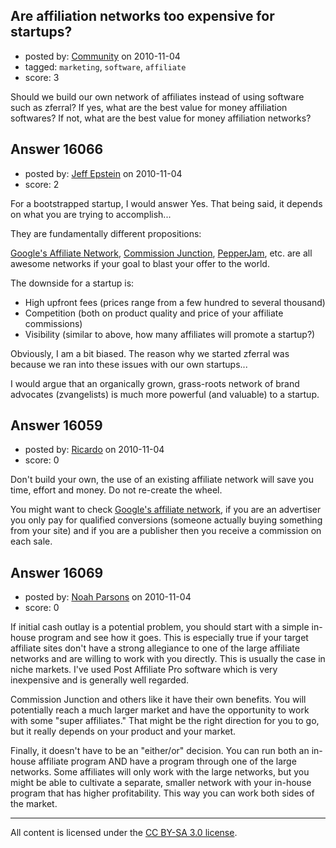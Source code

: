 ## Are affiliation networks too expensive for startups?

- posted by: [Community](https://stackexchange.com/users/-1/-1-community) on 2010-11-04
- tagged: `marketing`, `software`, `affiliate`
- score: 3

Should we build our own network of affiliates instead of using software such as zferral?
If yes, what are the best value for money affiliation softwares?
If not, what are the best value for money affiliation networks?


## Answer 16066

- posted by: [Jeff Epstein](https://stackexchange.com/users/-1/3666-jeff-epstein) on 2010-11-04
- score: 2

<p>For a bootstrapped startup, I would answer Yes.  That being said, it depends on what you are trying to accomplish...</p>

<p>They are fundamentally different propositions:</p>

<p><a href="http://google.com/ads/affiliatenetwork" rel="nofollow">Google's Affiliate Network</a>, <a href="http://cj.com" rel="nofollow">Commission Junction</a>, <a href="http://pepperjam.com" rel="nofollow">PepperJam</a>, etc. are all awesome networks if your goal to blast your offer to the world.</p>

<p>The downside for a startup is:</p>

<ul>
<li>High upfront fees  (prices range from a few hundred to several thousand)</li>
<li>Competition (both on product quality and price of your affiliate commissions)</li>
<li>Visibility (similar to above, how many affiliates will promote a startup?)</li>
</ul>

<p>Obviously, I am a bit biased.  The reason why we started zferral was because we ran into these issues with our own startups...</p>

<p>I would argue that an organically grown, grass-roots network of brand advocates (zvangelists) is much more powerful (and valuable) to a startup.</p>



## Answer 16059

- posted by: [Ricardo](https://stackexchange.com/users/-1/42-ricardo) on 2010-11-04
- score: 0

<p>Don't build your own, the use of an existing affiliate network will save you time, effort and money. Do not re-create the wheel. </p>

<p>You might want to check <a href="http://www.google.com/ads/affiliatenetwork/" rel="nofollow">Google's affiliate network</a>, if you are an advertiser you only pay for qualified conversions (someone actually buying something from your site) and if you are a publisher then you receive a commission on each sale.</p>



## Answer 16069

- posted by: [Noah Parsons](https://stackexchange.com/users/-1/5205-noah-parsons) on 2010-11-04
- score: 0

If initial cash outlay is a potential problem, you should start with a simple in-house program and see how it goes. This is especially true if your target affiliate sites don't have a strong allegiance to one of the large affiliate networks and are willing to work with you directly. This is usually the case in niche markets. I've used Post Affiliate Pro software which is very inexpensive and is generally well regarded.

Commission Junction and others like it have their own benefits. You will potentially reach a much larger market and have the opportunity to work with some "super affiliates." That might be the right direction for you to go, but it really depends on your product and your market.

Finally, it doesn't have to be an "either/or" decision. You can run both an in-house affiliate program AND have a program through one of the large networks. Some affiliates will only work with the large networks, but you might be able to cultivate a separate, smaller network with your in-house program that has higher profitability. This way you can work both sides of the market.




---

All content is licensed under the [CC BY-SA 3.0 license](https://creativecommons.org/licenses/by-sa/3.0/).
